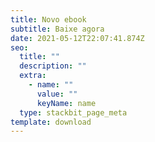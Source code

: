 ```yaml
---
title: Novo ebook
subtitle: Baixe agora
date: 2021-05-12T22:07:41.874Z
seo:
  title: ""
  description: ""
  extra:
    - name: ""
      value: ""
      keyName: name
  type: stackbit_page_meta
template: download
---
```


